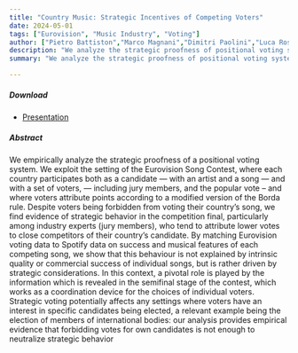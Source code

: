 ```yaml
---
title: "Country Music: Strategic Incentives of Competing Voters" 
date: 2024-05-01
tags: ["Eurovision", "Music Industry", "Voting"]
author: ["Pietro Battiston","Marco Magnani","Dimitri Paolini","Luca Rossi"]
description: "We analyze the strategic proofness of positional voting systems using Eurovision Song Contest data. Our findings reveal strategic voting behaviors, particularly among jury members, influenced by semifinal stage information rather than song quality, suggesting strategic considerations drive voter choices." 
summary: "We analyze the strategic proofness of positional voting systems using Eurovision Song Contest data. Our findings reveal strategic voting behaviors, particularly among jury members, influenced by semifinal stage information rather than song quality, suggesting strategic considerations drive voter choices." 

---
```

##### Download

+ [Presentation](https://lrossi95.github.io/papers/paper2/presentation.pdf)

##### Abstract

We empirically analyze the strategic proofness of a positional voting system. We exploit the setting of the Eurovision Song Contest, where each country participates both as a candidate — with an artist and a song — and with a set of voters, — including jury members, and the popular vote – and where voters attribute points according to a modified version of the Borda rule. Despite voters being forbidden from voting their country’s song, we find evidence of strategic behavior in the competition final, particularly among industry experts (jury members), who tend to attribute lower votes to close competitors of their
country’s candidate. By matching Eurovision voting data to Spotify data on success and musical features of each competing song, we show that this behaviour is not explained by intrinsic quality or commercial success of individual songs, but is rather driven by strategic considerations. In this context, a pivotal role is played by the information which is revealed in the semifinal stage of the contest, which works as a coordination device for the choices of individual voters. Strategic voting potentially affects any settings where voters have an interest in specific candidates being elected, a relevant example being the election of members of international bodies: our analysis provides empirical evidence that forbidding votes for own candidates is not enough to neutralize strategic behavior